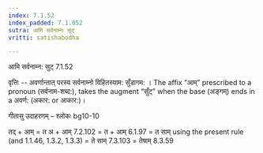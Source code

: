 ```yaml
---
index: 7.1.52
index_padded: 7.1.052
sutra: आमि सर्वनाम्नः सुट्
vritti: satishabodha

---
```

 आमि सर्वनाम्न: सुट् 7.1.52 


वृत्तिः -- अवर्णान्तात् परस्य सर्वनाम्नो विहितस्याम: सुँडागम: । The affix “आम्” prescribed to a pronoun (सर्वनाम-शब्द:), takes the augment “सुँट्” when the base (अङ्गम्) ends in a अवर्ण: (अकार: or आकार:)। 


गीतासु उदाहरणम् – श्लोकः bg10-10 


तद् + आम् = त अ + आम् 7.2.102 = त + आम् 6.1.97 = त साम् using the present rule (and 1.1.46, 1.3.2, 1.3.3) = ते साम् 7.3.103 = तेषाम् 8.3.59 